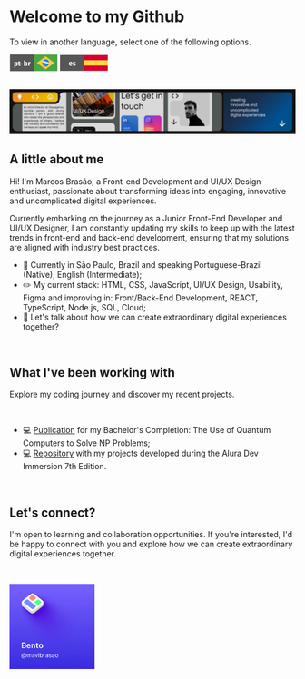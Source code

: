 <!--A little about me (Start)-->
#  Welcome to my Github
<p>To view in another language, select one of the following options.</p>

<a href="https://github.com/mavibrasao/Mavibrasao/blob/main/README.md"><img align="center" src="https://raw.githubusercontent.com/mavibrasao/Mavibrasao/main/icon_langptbr.svg" alt="https://github.com/mavibrasao/Mavibrasao/blob/main/README.md" height="30" width="85"/></a>
<a href="https://github.com/mavibrasao/Mavibrasao/blob/main/README-es.md"><img align="center" src="https://raw.githubusercontent.com/mavibrasao/Mavibrasao/main/icon_langes.svg" alt="https://github.com/mavibrasao/Mavibrasao/blob/main/README-es.md" height="30" width="85"/></a>

<br>

<img src="https://github.com/mavibrasao/Mavibrasao/blob/main/banner_figmaen.png?raw=true" alt="https://github.com/mavibrasao/Mavibrasao/blob/main/banner_figmaen.png?raw=true"/>

<br>

## A little about me
<p>Hi! I'm Marcos Brasão, a Front-end Development and UI/UX Design enthusiast, passionate about transforming ideas into engaging, innovative and uncomplicated digital experiences.</p>
<p>Currently embarking on the journey as a Junior Front-End Developer and UI/UX Designer, I am constantly updating my skills to keep up with the latest trends in front-end and back-end development, ensuring that my solutions are aligned with industry best practices.</p>
<ul>
  <li>📌 Currently in São Paulo, Brazil and speaking Portuguese-Brazil (Native), English (Intermediate);</li>
  <li>✏️ My current stack: HTML, CSS, JavaScript, UI/UX Design, Usability, Figma and improving in: Front/Back-End Development, REACT, TypeScript, Node.js, SQL, Cloud;</li>
  <li>💬 Let's talk about how we can create extraordinary digital experiences together?</li>
</ul>
<br>
<!--A little about me (End)-->

<!--Projects (Start)-->
## What I've been working with
<p>Explore my coding journey and discover my recent projects.</p>

<br>

<ul>
  <li>💻 <a href="https://drive.google.com/file/d/1l53yBF8m19qy-iMEZIgn4S2mM-L9KQ1X/view?usp=drive_link">Publication</a> for my Bachelor's Completion: The Use of Quantum Computers to Solve NP Problems;</li>  
  <li>💻 <a href="https://github.com/mavibrasao/imersaodevalura-7edicao">Repository</a> with my projects developed during the Alura Dev Immersion 7th Edition.</li>
</ul>
<br>
<!--Projetos (End)-->

<!--Let's connect (Start)-->
## Let's connect?
<p>I'm open to learning and collaboration opportunities. If you're interested, I'd be happy to connect with you and explore how we can create extraordinary digital experiences together.</p>

<br>

<a href="https://bento.me/mavibrasao"><img src="https://raw.githubusercontent.com/mavibrasao/Mavibrasao/main/icon_socialbento.png" height="150" width="150" alt="https://raw.githubusercontent.com/mavibrasao/Mavibrasao/main/icon_socialbento.png"/></a>
<!--Let's connect? (End)-->
